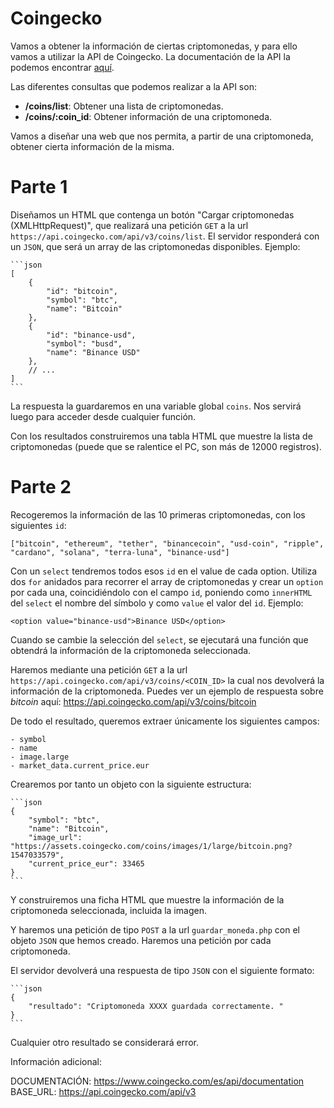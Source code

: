 # Coingecko

Vamos a obtener la información de ciertas criptomonedas, y para ello vamos a utilizar la API de Coingecko. La documentación de la API la podemos encontrar [aquí](https://www.coingecko.com/es/api/documentation).

Las diferentes consultas que podemos realizar a la API son:

 - **/coins/list**: Obtener una lista de criptomonedas.
 - **/coins/:coin_id**: Obtener información de una criptomoneda.

Vamos a diseñar una web que nos permita, a partir de una criptomoneda, obtener cierta información de la misma.

# Parte 1

Diseñamos un HTML que contenga un botón "Cargar criptomonedas (XMLHttpRequest)", que realizará una petición `GET` a la url `https://api.coingecko.com/api/v3/coins/list`. El servidor responderá con un `JSON`, que será un array de las criptomonedas disponibles. Ejemplo:

    ```json
    [
        {
            "id": "bitcoin",
            "symbol": "btc",
            "name": "Bitcoin"
        },
        {
            "id": "binance-usd",
            "symbol": "busd",
            "name": "Binance USD"
        },
        // ...
    ]
    ```
La respuesta la guardaremos en una variable global `coins`. Nos servirá luego para acceder desde cualquier función. 

Con los resultados construiremos una tabla HTML que muestre la lista de criptomonedas (puede que se ralentice el PC, son más de 12000 registros).

# Parte 2

Recogeremos la información de las 10 primeras criptomonedas, con los siguientes `id`: 

    ["bitcoin", "ethereum", "tether", "binancecoin", "usd-coin", "ripple", "cardano", "solana", "terra-luna", "binance-usd"]

Con un `select` tendremos todos esos `id` en el value de cada option. Utiliza dos `for` anidados para recorrer el array de criptomonedas y crear un `option` por cada una, coincidiéndolo con el campo `id`, poniendo como `innerHTML` del `select`  el nombre del símbolo y como `value` el valor del `id`. Ejemplo:

    <option value="binance-usd">Binance USD</option>

Cuando se cambie la selección del `select`, se ejecutará una función que obtendrá la información de la criptomoneda seleccionada.

Haremos mediante una petición `GET` a la url `https://api.coingecko.com/api/v3/coins/<COIN_ID>` la cual nos devolverá la información de la criptomoneda. Puedes ver un ejemplo de respuesta sobre _bitcoin_ aquí: https://api.coingecko.com/api/v3/coins/bitcoin

De todo el resultado, queremos extraer únicamente los siguientes campos:

    - symbol
    - name
    - image.large
    - market_data.current_price.eur

Crearemos por tanto un objeto con la siguiente estructura:

    ```json
    {
        "symbol": "btc",
        "name": "Bitcoin",
        "image_url": "https://assets.coingecko.com/coins/images/1/large/bitcoin.png?1547033579",
        "current_price_eur": 33465
    }
    ```
Y construiremos una ficha HTML que muestre la información de la criptomoneda seleccionada, incluida la imagen.

Y haremos una petición de tipo `POST` a la url `guardar_moneda.php` con el objeto `JSON` que hemos creado. Haremos una petición por cada criptomoneda.

El servidor devolverá una respuesta de tipo `JSON` con el siguiente formato:

    ```json
    {
        "resultado": "Criptomoneda XXXX guardada correctamente. "
    }
    ```

Cualquier otro resultado se considerará error.

Información adicional:

DOCUMENTACIÓN:  https://www.coingecko.com/es/api/documentation
BASE_URL: https://api.coingecko.com/api/v3